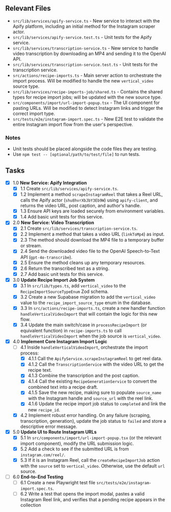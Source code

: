 ## Relevant Files

- `src/lib/services/apify-service.ts` - New service to interact with the Apify platform, including an initial method for the Instagram scraper actor.
- `src/lib/services/apify-service.test.ts` - Unit tests for the Apify service.
- `src/lib/services/transcription-service.ts` - New service to handle video transcription by downloading an MP4 and sending it to the OpenAI API.
- `src/lib/services/transcription-service.test.ts` - Unit tests for the transcription service.
- `src/actions/recipe-imports.ts` - Main server action to orchestrate the import process. Will be modified to handle the new `vertical_video` source type.
- `src/lib/services/recipe-imports-job/shared.ts` - Contains the shared types for recipe import jobs; will be updated with the new source type.
- `src/components/import/url-import-popup.tsx` - The UI component for pasting URLs. Will be modified to detect Instagram links and trigger the correct import type.
- `src/tests/e2e/instagram-import.spec.ts` - New E2E test to validate the entire Instagram import flow from the user's perspective.

### Notes

- Unit tests should be placed alongside the code files they are testing.
- Use `npm test -- [optional/path/to/test/file]` to run tests.

## Tasks

- [x] 1.0 **New Service: Apify Integration**
    - [x] 1.1 Create `src/lib/services/apify-service.ts`.
    - [x] 1.2 Implement a method `scrapeInstagramReel` that takes a Reel URL, calls the Apify actor (`shu8hvrXbJbY3Eb9W`) using `apify-client`, and returns the video URL, post caption, and author's handle.
    - [x] 1.3 Ensure API keys are loaded securely from environment variables.
    - [x] 1.4 Add basic unit tests for this service.

- [x] 2.0 **New Service: Video Transcription**
    - [x] 2.1 Create `src/lib/services/transcription-service.ts`.
    - [x] 2.2 Implement a method that takes a video URL (`linkToMp4`) as input.
    - [x] 2.3 The method should download the MP4 file to a temporary buffer or stream.
    - [x] 2.4 Send the downloaded video file to the OpenAI Speech-to-Text API (`gpt-4o-transcribe`).
    - [x] 2.5 Ensure the method cleans up any temporary resources.
    - [x] 2.6 Return the transcribed text as a string.
    - [x] 2.7 Add basic unit tests for this service.

- [x] 3.0 **Update Recipe Import Job System**
    - [x] 3.1 In `src/lib/types.ts`, add `vertical_video` to the `RecipeImportSourceTypeEnum` Zod schema.
    - [x] 3.2 Create a new Supabase migration to add the `vertical_video` value to the `recipe_import_source_type` enum in the database.
    - [x] 3.3 In `src/actions/recipe-imports.ts`, create a new handler function `handleVerticalVideoImport` that will contain the logic for this new flow.
    - [x] 3.4 Update the main switch/case in `processRecipeImport` (or equivalent function) in `recipe-imports.ts` to call `handleVerticalVideoImport` when the job source is `vertical_video`.

- [x] 4.0 **Implement Core Instagram Import Logic**
    - [ ] 4.1 Inside `handleVerticalVideoImport`, orchestrate the import process:
        - [x] 4.1.1 Call the `ApifyService.scrapeInstagramReel` to get reel data.
        - [x] 4.1.2 Call the `TranscriptionService` with the video URL to get the recipe text.
        - [x] 4.1.3 Combine the transcription and the post caption.
        - [x] 4.1.4 Call the existing `RecipeGenerationService` to convert the combined text into a recipe draft.
        - [x] 4.1.5 Save the new recipe, making sure to populate `source_name` with the Instagram handle and `source_url` with the reel link.
        - [x] 4.1.6 Update the recipe import job status to `completed` and link the new `recipe_id`.
    - [x] 4.2 Implement robust error handling. On any failure (scraping, transcription, generation), update the job status to `failed` and store a descriptive error message.

- [x] 5.0 **Update UI to Route Instagram URLs**
    - [x] 5.1 In `src/components/import/url-import-popup.tsx` (or the relevant import component), modify the URL submission logic.
    - [x] 5.2 Add a check to see if the submitted URL is from `instagram.com/reel/`.
    - [x] 5.3 If it is an Instagram Reel, call the `createRecipeImportJob` action with the `source` set to `vertical_video`. Otherwise, use the default `url` source.

- [ ] 6.0 **End-to-End Testing**
    - [ ] 6.1 Create a new Playwright test file `src/tests/e2e/instagram-import.spec.ts`.
    - [ ] 6.2 Write a test that opens the import modal, pastes a valid Instagram Reel link, and verifies that a pending recipe appears in the collection
